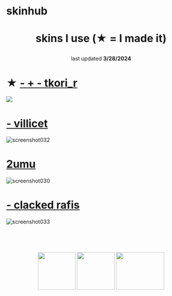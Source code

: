 # skinhub

# <p align="center"> skins I use (★ = I made it)
<p align="center">last updated <b>3/28/2024</b>  
<br>
</p>

# ★ [- + - tkori_r](https://selene.s-ul.eu/I5AKm9rZ)
[![](https://reused.s-ul.eu/j05VG15b)](https://github.com/xirizie/skinhub/raw/main/skins/-%20+%20-%20tkori_r.osk)

# [- villicet](https://selene.s-ul.eu/noVnlPRB)
![screenshot032](https://github.com/xirizie/reused/assets/158487080/eff5a05f-8409-40d2-ad3c-5e86d214ff33)

# [2umu](https://selene.s-ul.eu/OhzebIp8)
![screenshot030](https://github.com/xirizie/reused/assets/158487080/9d52a26d-20b6-47c8-af19-733bb700c917)

# [- clacked rafis](https://selene.s-ul.eu/QSZ310FE)
![screenshot033](https://github.com/xirizie/reused/assets/158487080/5c63e2da-42d2-4142-acb2-236fadc5a3f2)

#
<p align="center">
  <br></br>
  <a href="https://www.twitch.tv/reusedzz">
  <img src="https://reused.s-ul.eu/9gfja4mL" 
       width="100" 
       height="100"></a>
  <a href="https://www.youtube.com/c/reused">
  <img src="https://reused.s-ul.eu/TlVlATsn"  
       width="100" 
       height="100"></a>
  <a href="https://twitter.com/_reused">
  <img src="https://reused.s-ul.eu/JyvrSwS6" 
       width="127.75" 
       height="100"></a>
 </p>
